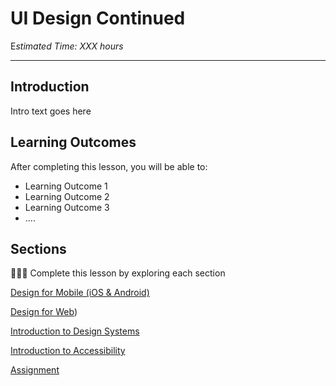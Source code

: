 
# UI Design Continued

E*stimated Time: XXX hours*

---

## Introduction

Intro text goes here


## **Learning Outcomes**

After completing this lesson, you will be able to:

- Learning Outcome 1
- Learning Outcome 2
- Learning Outcome 3
- ....


## Sections

<aside>

👩🏿‍🏫 Complete this lesson by exploring each section

</aside>

[Design for Mobile (iOS & Android)](lessons/more-ui-design/mobile.md)

[Design for Web](lessons/more-ui-design/web.md))

[Introduction to Design Systems](lessons/more-ui-design/design-systems.md)

[Introduction to Accessibility](llessons/more-ui-design/accessibility.md)

[Assignment](lessons/more-ui-design/assignment.md)


